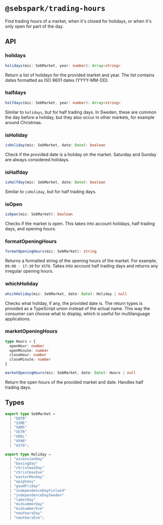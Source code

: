 # `@sebspark/trading-hours`

Find trading hours of a market, when it&#x27;s closed for holidays, or when it&#x27;s only open for part of the day.

## API

### holidays

```typescript
holidays(mic: SebMarket, year: number): Array<string>
```

Return a list of holidays for the provided market and year. The list contains dates formatted as ISO 8601 dates (YYYY-MM-DD).

### halfdays

```typescript
halfdays(mic: SebMarket, year: number): Array<string>
```

Similar to `holidays`, but for half trading days. In Sweden, these are common the day before a holiday, but they also occur in other markets, for example around Christmas.

### isHoliday

```typescript
isHoliday(mic: SebMarket, date: Date): boolean
```

Check if the provided date is a holiday on the market. Saturday and Sunday are always considered holidays.

### isHalfday

```typescript
isHalfday(mic: SebMarket, date: Date): boolean
```

Similar to `isHoliday`, but for half trading days.

### isOpen

```typescript
isOpen(mic: SebMarket): boolean
```

Checks if the market is open. This takes into account holidays, half trading days, and opening hours.

### formatOpeningHours

```typescript
formatOpeningHours(mic: SebMarket): string
```

Returns a formatted string of the opening hours of the market. For example, `09:00 - 17:30` for `XSTO`. Takes into account half trading days and returns any irregular opening hours.

### whichHoliday

```typescript
whichHoliday(mic: SebMarket, date: Date): Holiday | null
```

Checks what holiday, if any, the provided date is. The return types is provided as a TypeScript union instead of the actual name. This way the consumer can choose what to display, which is useful for multilanguage applications.

### marketOpeningHours

```typescript
type Hours = {
  openHour: number
  openMinute: number
  closeHour: number
  closeMinute: number
}

marketOpeningHours(mic: SebMarket, date: Date): Hours | null
```

Return the open hours of the provided market and date. Handles half trading days.

## Types

```typescript
export type SebMarket =
  | "EQTB"
  | "SSME"
  | "XAMS"
  | "XETR"
  | "XHEL"
  | "XPAR"
  | "XSTO";

export type Holiday =
  | "ascensionDay"
  | "boxingDay"
  | "christmasDay"
  | "christmasEve"
  | "easterMonday"
  | "epiphany"
  | "goodFriday"
  | "independenceDayFinland"
  | "independenceDaySweden"
  | "laborDay"
  | "midsummerDay"
  | "midsummerEve"
  | "newYearsDay"
  | "newYearsEve";
```
